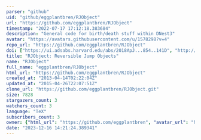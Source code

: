 ```yaml
---
parser: "github"
uid: "github/eggplantbren/RJObject"
url: "https://github.com/eggplantbren/RJObject"
timestamp: "2022-07-17 17:12:18.383684"
description: "General code for birth/death stuff within DNest3"
avatar: "https://avatars.githubusercontent.com/u/1578298?v=4"
repo_url: "https://github.com/eggplantbren/RJObject"
doi: ["https://ui.adsabs.harvard.edu/abs/2018ApJ...854..141D", "http://adsabs.harvard.edu/abs/2014arXiv1411.3921B", "https://ui.adsabs.harvard.edu/abs/2021ascl.soft04006B/abstract"]
title: "RJObject: Reversible Jump Objects"
name: "RJObject"
full_name: "eggplantbren/RJObject"
html_url: "https://github.com/eggplantbren/RJObject"
created_at: "2013-04-14T02:22:04Z"
updated_at: "2015-04-26T22:07:51Z"
clone_url: "https://github.com/eggplantbren/RJObject.git"
size: 7828
stargazers_count: 3
watchers_count: 3
language: "TeX"
subscribers_count: 3
owner: {"html_url": "https://github.com/eggplantbren", "avatar_url": "https://avatars.githubusercontent.com/u/1578298?v=4", "login": "eggplantbren", "type": "User"}
date: "2023-12-16 14:21:24.389341"
---
```

